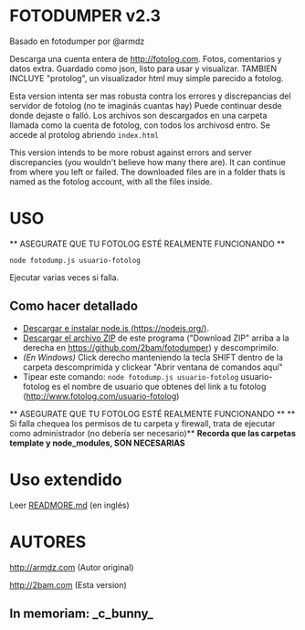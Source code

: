 
# FOTODUMPER v2.3

Basado en fotodumper por @armdz

Descarga una cuenta entera de http://fotolog.com. Fotos, comentarios y datos extra. Guardado como json, listo para usar y visualizar.
TAMBIEN INCLUYE "protolog", un visualizador html muy simple parecido a fotolog.

Esta version intenta ser mas robusta contra los errores y discrepancias del servidor de fotolog (no te imaginás cuantas hay)
Puede continuar desde donde dejaste o falló. Los archivos son descargados en una carpeta llamada como la cuenta de fotolog, con todos los archivosd entro.
Se accede al protolog abriendo `index.html`

This version intends to be more robust against errors and server discrepancies (you wouldn't believe how many there are).
It can continue from where you left or failed. The downloaded files are in a folder thats is named as the fotolog account, with all the files inside.

# USO
** ASEGURATE QUE TU FOTOLOG ESTÉ REALMENTE FUNCIONANDO **

`node fotodump.js usuario-fotolog`

Ejecutar varias veces si falla.

## Como hacer detallado

* [Descargar e instalar node.js (https://nodejs.org/)](https://nodejs.org/).
* [Descargar el archivo ZIP](https://github.com/2bam/fotodumper/archive/master.zip) de este programa ("Download ZIP" arriba a la derecha en https://github.com/2bam/fotodumper) y descomprimilo.
* _(En Windows)_ Click derecho manteniendo la tecla SHIFT dentro de la carpeta descomprimida y clickear "Abrir ventana de comandos aquí"
* Tipear este comando: `node fotodump.js usuario-fotolog`
usuario-fotolog es el nombre de usuario que obtenes del link a tu fotolog (http://www.fotolog.com/usuario-fotolog)

** ASEGURATE QUE TU FOTOLOG ESTÉ REALMENTE FUNCIONANDO **
** Si falla chequea los permisos de tu carpeta y firewall, trata de ejecutar como administrador (no debería ser necesario)**
**Recorda que las carpetas template y node_modules, SON NECESARIAS**


# Uso extendido
Leer [READMORE.md](READMORE.md) (en inglés)

# AUTORES

http://armdz.com (Autor original)

http://2bam.com (Esta version)

## In memoriam: \_c\_bunny\_
